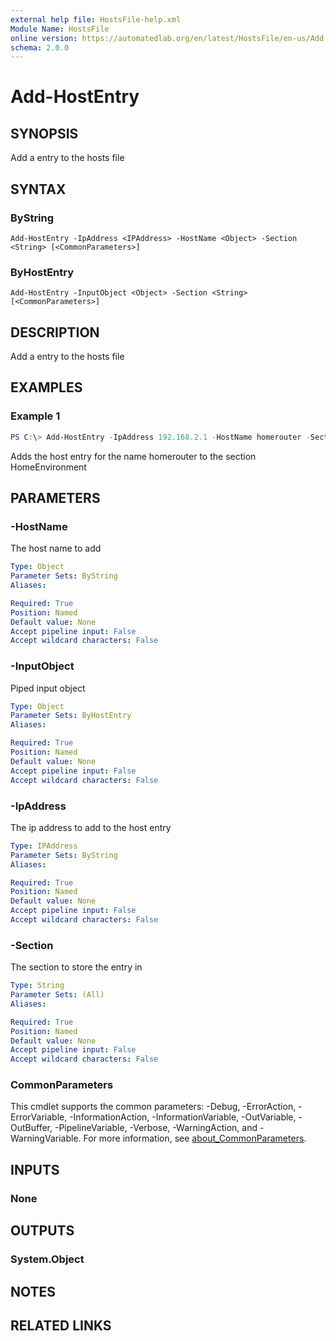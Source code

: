 ```yaml
---
external help file: HostsFile-help.xml
Module Name: HostsFile
online version: https://automatedlab.org/en/latest/HostsFile/en-us/Add-HostEntry
schema: 2.0.0
---
```


# Add-HostEntry

## SYNOPSIS
Add a entry to the hosts file

## SYNTAX

### ByString
```
Add-HostEntry -IpAddress <IPAddress> -HostName <Object> -Section <String> [<CommonParameters>]
```

### ByHostEntry
```
Add-HostEntry -InputObject <Object> -Section <String> [<CommonParameters>]
```

## DESCRIPTION
Add a entry to the hosts file

## EXAMPLES

### Example 1
```powershell
PS C:\> Add-HostEntry -IpAddress 192.168.2.1 -HostName homerouter -Section HomeEnvironment
```

Adds the host entry for the name homerouter to the section HomeEnvironment

## PARAMETERS

### -HostName
The host name to add

```yaml
Type: Object
Parameter Sets: ByString
Aliases:

Required: True
Position: Named
Default value: None
Accept pipeline input: False
Accept wildcard characters: False
```

### -InputObject
Piped input object

```yaml
Type: Object
Parameter Sets: ByHostEntry
Aliases:

Required: True
Position: Named
Default value: None
Accept pipeline input: False
Accept wildcard characters: False
```

### -IpAddress
The ip address to add to the host entry

```yaml
Type: IPAddress
Parameter Sets: ByString
Aliases:

Required: True
Position: Named
Default value: None
Accept pipeline input: False
Accept wildcard characters: False
```

### -Section
The section to store the entry in

```yaml
Type: String
Parameter Sets: (All)
Aliases:

Required: True
Position: Named
Default value: None
Accept pipeline input: False
Accept wildcard characters: False
```

### CommonParameters
This cmdlet supports the common parameters: -Debug, -ErrorAction, -ErrorVariable, -InformationAction, -InformationVariable, -OutVariable, -OutBuffer, -PipelineVariable, -Verbose, -WarningAction, and -WarningVariable. For more information, see [about_CommonParameters](http://go.microsoft.com/fwlink/?LinkID=113216).

## INPUTS

### None

## OUTPUTS

### System.Object
## NOTES

## RELATED LINKS

